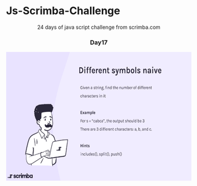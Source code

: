 
  # Js-Scrimba-Challenge
<p align="center">
24 days of java script challenge from scrimba.com
  </p>
<h3 align="center">
 Day17
  </h3>
<p align="center">
<img src="./Day17.png" width="600" height="350">
  </p>
